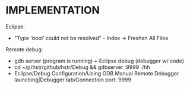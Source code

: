 IMPLEMENTATION
==============

Eclipse:
* "Type 'bool' could not be resolved" - Index -> Freshen All Files

Remote debug:
* gdb server (program is running) + Eclipse debug (debugger w/ code)
* cd ~/p/hstr/github/hstr/Debug && gdbserver :9999 ./hh
* Eclipse/Debug Configuration/Using GDB Manual Remote Debugger launching|Debugger tab/Connection port: 9999 
